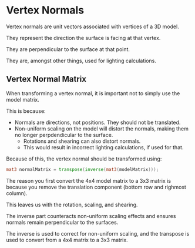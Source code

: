 # Vertex Normals

Vertex normals are unit vectors associated with vertices of a 3D model.

They represent the direction the surface is facing at that vertex.

They are perpendicular to the surface at that point.

They are, amongst other things, used for lighting calculations.

## Vertex Normal Matrix

When transforming a vertex normal, it is important not to simply use the model matrix.

This is because:

- Normals are directions, not positions. They should not be translated.
- Non-uniform scaling on the model will distort the normals, making them no longer perpdendicular to the surface.
  - Rotations and shearing can also distort normals.
  - This would result in incorrect lighting calculations, if used for that.

Because of this, the vertex normal should be transformed using:
```glsl
mat3 normalMatrix = transpose(inverse(mat3(modelMatrix)));
```

The reason you first convert the 4x4 model matrix to a 3x3 matrix is because you remove the translation component (bottom row and righmost column).

This leaves us with the rotation, scaling, and shearing.

The inverse part counteracts non-uniform scaling effects and ensures normals remain perpendicular to the surfaces.

The inverse is used to correct for non-uniform scaling, and the transpose is used to convert from a 4x4 matrix to a 3x3 matrix.
